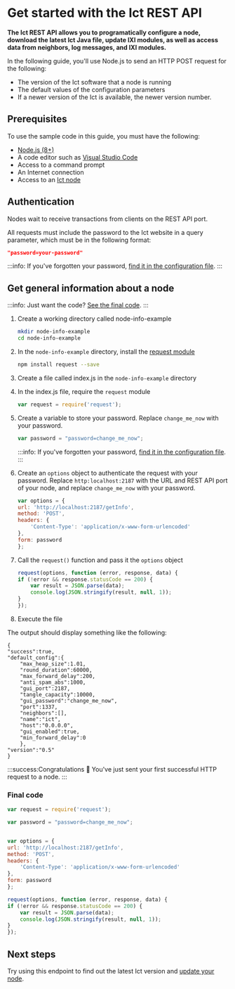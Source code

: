# Get started with the Ict REST API

**The Ict REST API allows you to programatically configure a node, download the latest Ict Java file, update IXI modules, as well as access data from neighbors, log messages, and IXI modules.**

In the following guide, you'll use Node.js to send an HTTP POST request for the following:

* The version of the Ict software that a node is running
* The default values of the configuration parameters
* If a newer version of the Ict is available, the newer version number.

## Prerequisites

To use the sample code in this guide, you must have the following:

* [Node.js (8+)](https://nodejs.org/en/)
* A code editor such as [Visual Studio Code](https://code.visualstudio.com/Download)
* Access to a command prompt
* An Internet connection
* Access to an [Ict node](../how-to-guides/run-an-ict-node.md)

## Authentication

Nodes wait to receive transactions from clients on the REST API port.

All requests must include the password to the Ict website in a query parameter, which must be in the following format:

```json
"password=your-password"
```

:::info:
If you've forgotten your password, [find it in the configuration file](../references/troubleshooting.md).
:::

## Get general information about a node

:::info:
Just want the code? [See the final code](#final-code).
:::

1. Create a working directory called node-info-example

    ```bash
    mkdir node-info-example
    cd node-info-example
    ```

2. In the `node-info-example` directory, install the [request module](https://github.com/request/request)

    ```bash
    npm install request --save
    ```

3. Create a file called index.js in the `node-info-example` directory

4. In the index.js file, require the `request` module

    ```js
    var request = require('request');
    ```

5. Create a variable to store your password. Replace `change_me_now` with your password.

    ```js
    var password = "password=change_me_now";
    ```

    :::info:
    If you've forgotten your password, [find it in the configuration file](../references/troubleshooting.md).
    :::

6. Create an `options` object to authenticate the request with your password. Replace `http:localhost:2187` with the URL and REST API port of your node, and replace `change_me_now` with your password.

    ```js
    var options = {
    url: 'http://localhost:2187/getInfo',
    method: 'POST',
    headers: {
        'Content-Type': 'application/x-www-form-urlencoded'
    },
    form: password
    };
    ```

7. Call the `request()` function and pass it the `options` object

    ```js
    request(options, function (error, response, data) {
    if (!error && response.statusCode == 200) {
        var result = JSON.parse(data);
        console.log(JSON.stringify(result, null, 1));
    }
    });
    ```

8. Execute the file

The output should display something like the following:

```
{
"success":true,
"default_config":{
    "max_heap_size":1.01,
    "round_duration":60000,
    "max_forward_delay":200,
    "anti_spam_abs":1000,
    "gui_port":2187,
    "tangle_capacity":10000,
    "gui_password":"change_me_now",
    "port":1337,
    "neighbors":[],
    "name":"ict",
    "host":"0.0.0.0",
    "gui_enabled":true,
    "min_forward_delay":0
    },
"version":"0.5"
}
```

:::success:Congratulations :tada:
You've just sent your first successful HTTP request to a node.
:::

### Final code

```js
var request = require('request');

var password = "password=change_me_now";


var options = {
url: 'http://localhost:2187/getInfo',
method: 'POST',
headers: {
    'Content-Type': 'application/x-www-form-urlencoded'
},
form: password
};

request(options, function (error, response, data) {
if (!error && response.statusCode == 200) {
    var result = JSON.parse(data);
    console.log(JSON.stringify(result, null, 1));
}
});
```

## Next steps

Try using this endpoint to find out the latest Ict version and [update your node](../how-to-guides/update-ict-with-api.md).
